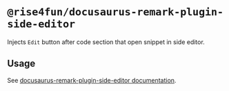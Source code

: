 # `@rise4fun/docusaurus-remark-plugin-side-editor`

Injects `Edit` button after code section that open snippet in side editor.

## Usage

See [docusaurus-remark-plugin-side-editor documentation](https://microsoft.github.io/docusaurus-plugins-rise4fun/docs/plugins/docusaurus-remark-plugin-side-editor).
